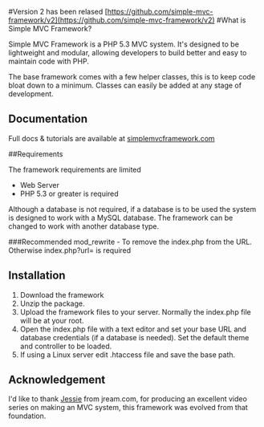 #Version 2 has been relased [https://github.com/simple-mvc-framework/v2](https://github.com/simple-mvc-framework/v2)
#What is Simple MVC Framework?

Simple MVC Framework is a PHP 5.3 MVC system. It's designed to be lightweight and modular, allowing developers to build better and easy to maintain code with PHP.

The base framework comes with a few helper classes, this is to keep code bloat down to a minimum. Classes can easily be added at any stage of development.

## Documentation

Full docs & tutorials are available at [simplemvcframework.com](http://simplemvcframework.com)

##Requirements

 The framework requirements are limited

 - Web Server
 - PHP 5.3 or greater is required

 Although a database is not required, if a database is to be used the system is designed to work with a MySQL database. The framework can be changed to work with another database type.

###Recommended
 mod_rewrite - To remove the index.php from the URL. Otherwise index.php?url= is required

## Installation

1. Download the framework
2. Unzip the package.
3. Upload the framework files to your server. Normally the index.php file will be at your root.
4. Open the index.php file with a text editor and set your base URL and database credentials (if a database is needed). Set the default theme and controller to be loaded.
5. If using a Linux server edit .htaccess file and save the base path.

## Acknowledgement

I'd like to thank [Jessie](http://jream.com/) from jream.com, for producing an excellent video series on making an MVC system, this framework was evolved from that foundation.

